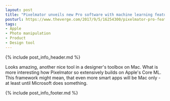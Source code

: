 ```yaml
---
layout: post
title: "Pixelmator unveils new Pro software with machine learning features"
posturl: https://www.theverge.com/2017/9/5/16254300/pixelmator-pro-features-launch-date
tags:
- Apple
- Photo manipulation
- Product
- Design tool
---
```


{% include post_info_header.md %}

Looks amazing, another nice tool in a designer's toolbox on Mac. What is more interesting how Pixelmator so extensively builds on Apple's Core ML. This framework might mean, that even more smart apps will be Mac only - at least until Microsoft does something.

<!--more-->
{% include post_info_footer.md %}

